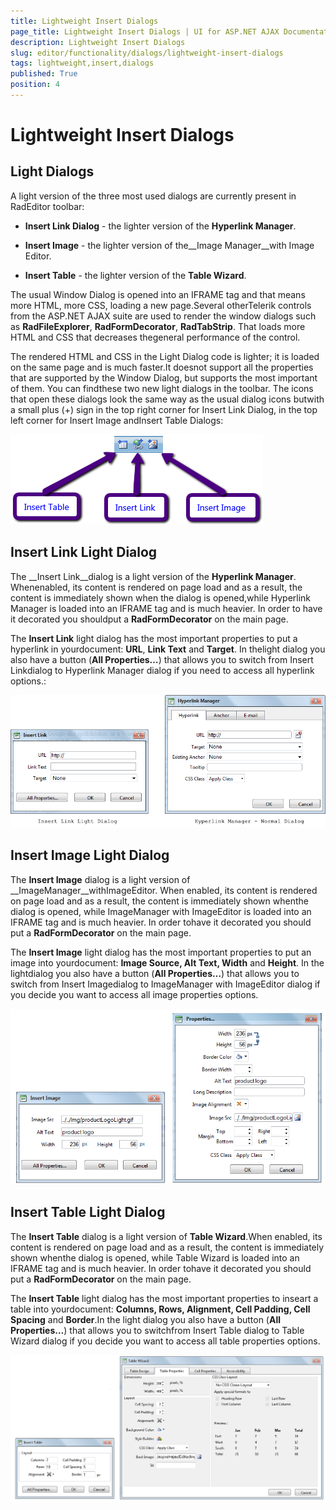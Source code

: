 ```yaml
---
title: Lightweight Insert Dialogs
page_title: Lightweight Insert Dialogs | UI for ASP.NET AJAX Documentation
description: Lightweight Insert Dialogs
slug: editor/functionality/dialogs/lightweight-insert-dialogs
tags: lightweight,insert,dialogs
published: True
position: 4
---
```


# Lightweight Insert Dialogs



## Light Dialogs

A light version of the three most used dialogs are currently present in RadEditor toolbar:

* __Insert Link Dialog__ - the lighter version of the __Hyperlink Manager__.

* __Insert Image__ - the lighter version of the__Image Manager__with Image Editor.

* __Insert Table__ - the lighter version of the __Table Wizard__.

The usual Window Dialog is opened into an IFRAME tag and that means more HTML, more CSS, loading a new page.Several otherTelerik controls from the ASP.NET AJAX suite are used to render the window dialogs such as __RadFileExplorer__, __RadFormDecorator__, __RadTabStrip__. That loads more HTML and CSS that decreases thegeneral performance of the control.

The rendered HTML and CSS in the Light Dialog code is lighter; it is loaded on the same page and is much faster.It doesnot support all the properties that are supported by the Window Dialog, but supports the most important of them. You can findthese two new light dialogs in the toolbar. The icons that open these dialogs look the same way as the usual dialog icons butwith a small plus (+) sign in the top right corner for Insert Link Dialog, in the top left corner for Insert Image andInsert Table Dialogs:

![editor-new icons 1](images/editor-new_icons1.png)

## Insert Link Light Dialog

The __Insert Link__dialog is a light version of the __Hyperlink Manager__. Whenenabled, its content is rendered on page load and as a result, the content is immediately shown when the dialog is opened,while Hyperlink Manager is loaded into an IFRAME tag and is much heavier. In order to have it decorated you shouldput a __RadFormDecorator__ on the main page.

The __Insert Link__ light dialog has the most important properties to put a hyperlink in yourdocument: __URL__, __Link Text__ and __Target__. In thelight dialog you also have a button (__All Properties…__) that allows you to switch from Insert Linkdialog to Hyperlink Manager dialog if you need to access all hyperlink options.:

![InsertLink and HyperLinkManager](images/editor-link_both_dialogs.png)



## Insert Image Light Dialog

The __Insert Image__ dialog is a light version of __ImageManager__withImageEditor. When enabled, its content is rendered on page load and as a result, the content is immediately shown whenthe dialog is opened, while ImageManager with ImageEditor is loaded into an IFRAME tag and is much heavier. In order tohave it decorated you should put a __RadFormDecorator__ on the main page.

The __Insert Image__ light dialog has the most important properties to put an image into yourdocument: __Image Source, Alt Text, Width__ and __Height__. In the lightdialog you also have a button (__All Properties…__) that allows you to switch from Insert Imagedialog to ImageManager with ImageEditor dialog if you decide you want to access all image properties options.

![Image Properties dialogs](images/editor-image_properties_both_light_dialogs.png)



## Insert Table Light Dialog

The __Insert Table__ dialog is a light version of __Table Wizard__.When enabled, its content is rendered on page load and as a result, the content is immediately shown whenthe dialog is opened, while Table Wizard is loaded into an IFRAME tag and is much heavier. In order tohave it decorated you should put a __RadFormDecorator__ on the main page.

The __Insert Table__ light dialog has the most important properties to inseart a table into yourdocument: __Columns, Rows, Alignment, Cell Padding, Cell Spacing__ and __Border__.In the light dialog you also have a button (__All Properties…__) that allows you to switchfrom Insert Table dialog to Table Wizard dialog if you decide you want to access all table properties options.

![editor-table both dialogs](images/editor-table_both_dialogs.png)


